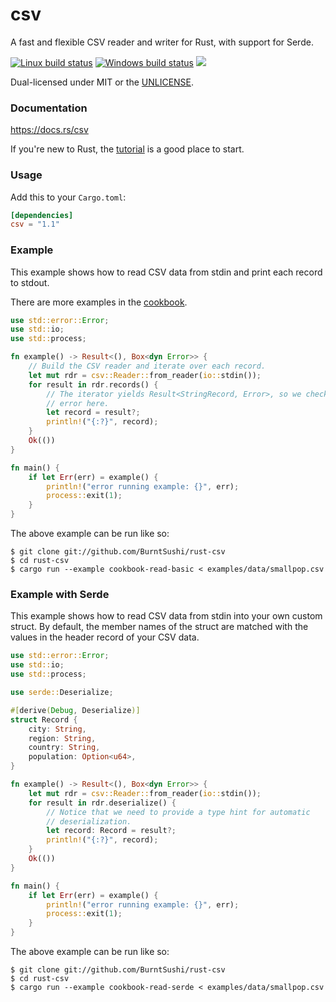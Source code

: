csv
===
A fast and flexible CSV reader and writer for Rust, with support for Serde.

[![Linux build status](https://api.travis-ci.org/BurntSushi/rust-csv.svg)](https://travis-ci.org/BurntSushi/rust-csv)
[![Windows build status](https://ci.appveyor.com/api/projects/status/github/BurntSushi/rust-csv?svg=true)](https://ci.appveyor.com/project/BurntSushi/rust-csv)
[![](https://meritbadge.herokuapp.com/csv)](https://crates.io/crates/csv)

Dual-licensed under MIT or the [UNLICENSE](https://unlicense.org/).


### Documentation

https://docs.rs/csv

If you're new to Rust, the
[tutorial](https://docs.rs/csv/*/csv/tutorial/index.html)
is a good place to start.


### Usage

Add this to your `Cargo.toml`:

```toml
[dependencies]
csv = "1.1"
```

### Example

This example shows how to read CSV data from stdin and print each record to
stdout.

There are more examples in the
[cookbook](https://docs.rs/csv/*/csv/cookbook/index.html).

```rust
use std::error::Error;
use std::io;
use std::process;

fn example() -> Result<(), Box<dyn Error>> {
    // Build the CSV reader and iterate over each record.
    let mut rdr = csv::Reader::from_reader(io::stdin());
    for result in rdr.records() {
        // The iterator yields Result<StringRecord, Error>, so we check the
        // error here.
        let record = result?;
        println!("{:?}", record);
    }
    Ok(())
}

fn main() {
    if let Err(err) = example() {
        println!("error running example: {}", err);
        process::exit(1);
    }
}
```

The above example can be run like so:

```text
$ git clone git://github.com/BurntSushi/rust-csv
$ cd rust-csv
$ cargo run --example cookbook-read-basic < examples/data/smallpop.csv
```

### Example with Serde

This example shows how to read CSV data from stdin into your own custom struct.
By default, the member names of the struct are matched with the values in the
header record of your CSV data.

```rust
use std::error::Error;
use std::io;
use std::process;

use serde::Deserialize;

#[derive(Debug, Deserialize)]
struct Record {
    city: String,
    region: String,
    country: String,
    population: Option<u64>,
}

fn example() -> Result<(), Box<dyn Error>> {
    let mut rdr = csv::Reader::from_reader(io::stdin());
    for result in rdr.deserialize() {
        // Notice that we need to provide a type hint for automatic
        // deserialization.
        let record: Record = result?;
        println!("{:?}", record);
    }
    Ok(())
}

fn main() {
    if let Err(err) = example() {
        println!("error running example: {}", err);
        process::exit(1);
    }
}
```

The above example can be run like so:

```text
$ git clone git://github.com/BurntSushi/rust-csv
$ cd rust-csv
$ cargo run --example cookbook-read-serde < examples/data/smallpop.csv
```
